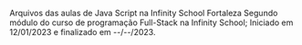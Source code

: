 Arquivos das aulas de Java Script na Infinity School Fortaleza
Segundo módulo do curso de programação Full-Stack na Infinity School;
Iniciado em 12/01/2023 e finalizado em --/--/2023.
